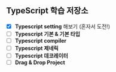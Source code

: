 ## TypeScript 학습 저장소

- [x] **Typescript setting** 해보기 (혼자서 도전!)
- [ ] **Typescript 기본 & 기본 타입**
- [ ] **Typescript compiler**
- [ ] **Typescript 제네릭**
- [ ] **Typescript 데코레이터**
- [ ] **Drag & Drop Project**
